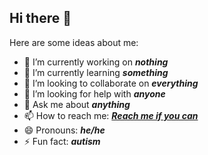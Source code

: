 ## Hi there 👋

Here are some ideas about me:

- 🔭 I’m currently working on ***nothing***
- 🌱 I’m currently learning ***something***
- 👯 I’m looking to collaborate on ***everything***
- 🤔 I’m looking for help with ***anyone***
- 💬 Ask me about ***anything***
- 📫 How to reach me: [***Reach me if you can***](https://www.youtube.com/watch?v=dQw4w9WgXcQ)
- 😄 Pronouns: ***he/he***
- ⚡ Fun fact: ***autism***

